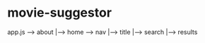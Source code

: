 # movie-suggestor

app.js --> about
      |--> home --> nav
               |--> title
               |--> search
               |--> results

